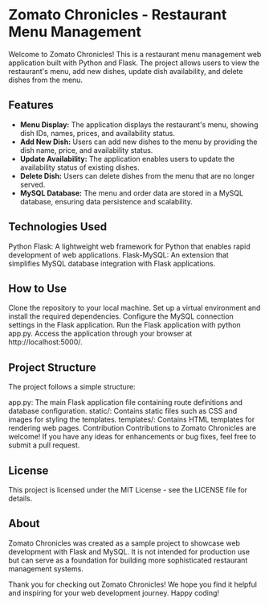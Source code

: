 # Zomato Chronicles - Restaurant Menu Management
Welcome to Zomato Chronicles! This is a restaurant menu management web application built with Python and Flask. The project allows users to view the restaurant's menu, add new dishes, update dish availability, and delete dishes from the menu.

## Features
- **Menu Display:** The application displays the restaurant's menu, showing dish IDs, names, prices, and availability status.
- **Add New Dish:** Users can add new dishes to the menu by providing the dish name, price, and availability status.
- **Update Availability:** The application enables users to update the availability status of existing dishes.
- **Delete Dish:** Users can delete dishes from the menu that are no longer served.
- **MySQL Database:** The menu and order data are stored in a MySQL database, ensuring data persistence and scalability.

## Technologies Used
Python
Flask: A lightweight web framework for Python that enables rapid development of web applications.
Flask-MySQL: An extension that simplifies MySQL database integration with Flask applications.

## How to Use
Clone the repository to your local machine.
Set up a virtual environment and install the required dependencies.
Configure the MySQL connection settings in the Flask application.
Run the Flask application with python app.py.
Access the application through your browser at http://localhost:5000/.

## Project Structure
The project follows a simple structure:

app.py: The main Flask application file containing route definitions and database configuration.
static/: Contains static files such as CSS and images for styling the templates.
templates/: Contains HTML templates for rendering web pages.
Contribution
Contributions to Zomato Chronicles are welcome! If you have any ideas for enhancements or bug fixes, feel free to submit a pull request.

## License
This project is licensed under the MIT License - see the LICENSE file for details.

## About
Zomato Chronicles was created as a sample project to showcase web development with Flask and MySQL. It is not intended for production use but can serve as a foundation for building more sophisticated restaurant management systems.

Thank you for checking out Zomato Chronicles! We hope you find it helpful and inspiring for your web development journey. Happy coding!
